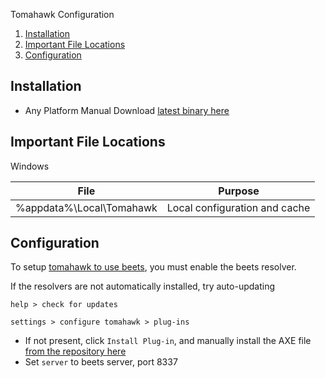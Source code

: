 Tomahawk Configuration

1. [Installation](#installation)
1. [Important File Locations](#important-file-locations)
1. [Configuration](#configuration)

Installation
------------
* Any Platform Manual Download [latest binary here][1]

Important File Locations
------------------------
Windows

| File                     | Purpose                       |
|--------------------------|-------------------------------|
| %appdata%\Local\Tomahawk | Local configuration and cache |

Configuration
-------------
To setup [tomahawk to use beets][2], you must enable the beets resolver.

If the resolvers are not automatically installed, try auto-updating

```
help > check for updates
```

```
settings > configure tomahawk > plug-ins
```
 * If not present, click `Install Plug-in`, and manually install the AXE
   file [from the repository here][3]
 * Set `server` to beets server, port 8337


[1]: https://www.tomahawk-player.org/#page-about
[2]: http://beets.io/blog/tomahawk-resolver.html
[3]: https://github.com/tomahawk-player/tomahawk-resolvers
